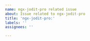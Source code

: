 ```yaml
---
name: ngx-jodit-pro related issue
about: Issue related to ngx-jodit-pro
title: 'ngx-jodit-pro:'
labels: ''
assignees: ''

---
```


<!-- Describe the issue as detailed as possible, in a way I can reproduce it easily. If your issue is related to jodit pro itself please open an issue on its repository or contact the support.

Please answer additionally:

- What version of the package?
- What Angular version are you using? -->
